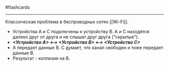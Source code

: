 #flashcards
***
Классическая проблема в беспроводных сетях [[Wi-Fi]].
- Устройства А и С подключены к устройству В. А и С находятся далеко друг от друга и не слышат друг друга ("скрытые").
- ***<Устройство А>  <-->  <Устройство В>  <-->  <Устройство С>***
- А передает данные В. С думает, что канал свободен и тоже передает данные В.
- Результат - коллизия на В.
<!--SR:!2025-09-29,3,250-->